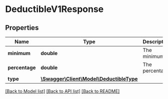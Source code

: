 # DeductibleV1Response

## Properties
Name | Type | Description | Notes
------------ | ------------- | ------------- | -------------
**minimum** | **double** | The minimum | 
**percentage** | **double** | The percentage | [optional] 
**type** | [**\Swagger\Client\Model\DeductibleType**](DeductibleType.md) |  | 

[[Back to Model list]](../../README.md#documentation-for-models) [[Back to API list]](../../README.md#documentation-for-api-endpoints) [[Back to README]](../../README.md)

